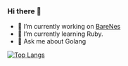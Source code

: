 ### Hi there 👋



- 🔭 I’m currently working on [BareNes](https://github.com/Saf1u/bareNES)
- 🌱 I’m currently learning Ruby.
- 💬 Ask me about Golang

[![Top Langs](https://github-readme-stats.vercel.app/api/top-langs/?username=saf1u&layout=compact)](https://github.com/anuraghazra/github-readme-stats)
